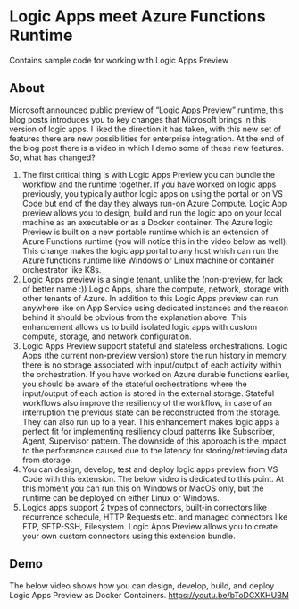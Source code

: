 # Logic Apps meet Azure Functions Runtime
Contains sample code for working with Logic Apps Preview

## About

Microsoft announced public preview of “Logic Apps Preview” runtime, this blog posts introduces you to key changes that Microsoft brings in this version of logic apps. I liked the direction it has taken, with this new set of features there are new possibilities for enterprise integration. 
At the end of the blog post there is a video in which I demo some of these new features. 
So, what has changed?
1.	The first critical thing is with Logic Apps Preview you can bundle the workflow and the runtime together. If you have worked on logic apps previously, you typically author logic apps on using the portal or on VS Code but end of the day they always run-on Azure Compute. Logic App preview allows you to design, build and run the logic app on your local machine as an executable or as a Docker container. The Azure logic Preview is built on a new portable runtime which is an extension of Azure Functions runtime (you will notice this in the video below as well). This change makes the logic app portal to any host which can run the Azure functions runtime like Windows or Linux machine or container orchestrator like K8s. 
2.	Logic Apps preview is a single tenant, unlike the (non-preview, for lack of better name :)) Logic Apps, share the compute, network, storage with other tenants of Azure. In addition to this Logic Apps preview can run anywhere like on App Service using dedicated instances and the reason behind it should be obvious from the explanation above. This enhancement allows us to build isolated logic apps with custom compute, storage, and network configuration.
3.	Logic Apps Preview support stateful and stateless orchestrations. Logic Apps (the current non-preview version) store the run history in memory, there is no storage associated with input/output of each activity within the orchestration. If you have worked on Azure durable functions earlier, you should be aware of the stateful orchestrations where the input/output of each action is stored in the external storage. Stateful workflows also improve the resiliency of the workflow, in case of an interruption the previous state can be reconstructed from the storage. They can also run up to a year. This enhancement makes logic apps a perfect fit for implementing resiliency cloud patterns like Subscriber, Agent, Supervisor pattern. The downside of this approach is the impact to the performance caused due to the latency for storing/retrieving data from storage.
4.	You can design, develop, test and deploy logic apps preview from VS Code with this extension. The below video is dedicated to this point. At this moment you can run this on Windows or MacOS only, but the runtime can be deployed on either Linux or Windows. 
5.	 Logics apps support 2 types of connectors, built-in correctors like recurrence schedule, HTTP Requests etc. and managed connectors like FTP, SFTP-SSH, Filesystem. Logic Apps Preview allows you to create your own custom connectors using this extension bundle.

## Demo 
The below video shows how you can design, develop, build, and deploy Logic Apps Preview as Docker Containers. 
https://youtu.be/bToDCXKHUBM
